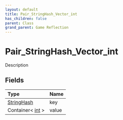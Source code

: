 ```yaml
---
layout: default
title: Pair_StringHash_Vector_int
has_children: false
parent: Class
grand_parent: Game Reflection
---
```

# Pair_StringHash_Vector_int
Description 

## Fields

| Type | Name |
|:----------|:--------------|
| [StringHash](/riftbreaker-wiki/docs/game-reflection/classes/string_hash/) | key |
| Container< [int](/riftbreaker-wiki/docs/game-reflection/enums/int/) > | value |

